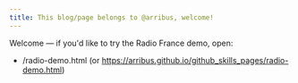 ```yaml
---
title: This blog/page belongs to @arribus, welcome!
---
```


Welcome — if you'd like to try the Radio France demo, open:

- /radio-demo.html (or https://arribus.github.io/github_skills_pages/radio-demo.html)


